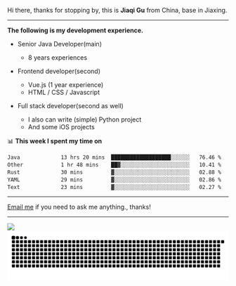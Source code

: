 Hi there, thanks for stopping by, this is **Jiaqi Gu** from China, base in Jiaxing.

---

**The following is my development experience.**

- Senior Java Developer(main)
  - 8 years experiences

- Frontend developer(second)
  - Vue.js (1 year experience)
  - HTML / CSS / Javascript
  
- Full stack developer(second as well)
  - I also can write (simple) Python project
  - And some iOS projects

📊 **This week I spent my time on**
<!--START_SECTION:waka-->

```txt
Java             13 hrs 20 mins  ███████████████████░░░░░░   76.46 %
Other            1 hr 48 mins    ██▓░░░░░░░░░░░░░░░░░░░░░░   10.41 %
Rust             30 mins         ▓░░░░░░░░░░░░░░░░░░░░░░░░   02.88 %
YAML             29 mins         ▓░░░░░░░░░░░░░░░░░░░░░░░░   02.86 %
Text             23 mins         ▓░░░░░░░░░░░░░░░░░░░░░░░░   02.27 %
```

<!--END_SECTION:waka-->

---

[Email me](mailto:htk2klwgr@mozmail.com?subject=Hiring_from_GitHub) if you need to ask me anything., thanks!

---

![]( https://visitor-badge.glitch.me/badge?page_id=githubgujiaqi)
![]( https://github.com/droid-Q/droid-Q/raw/output/github-contribution-grid-snake.svg#gh-dark-mode-only)
